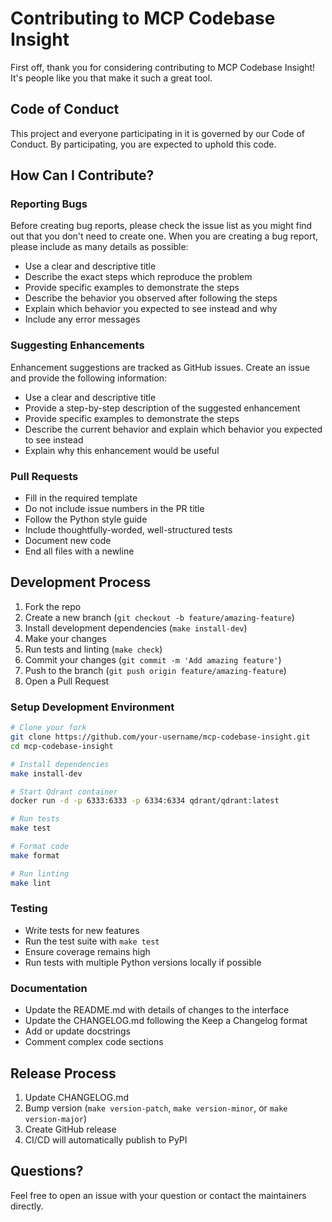 # Contributing to MCP Codebase Insight

First off, thank you for considering contributing to MCP Codebase Insight! It's people like you that make it such a great tool.

## Code of Conduct

This project and everyone participating in it is governed by our Code of Conduct. By participating, you are expected to uphold this code.

## How Can I Contribute?

### Reporting Bugs

Before creating bug reports, please check the issue list as you might find out that you don't need to create one. When you are creating a bug report, please include as many details as possible:

* Use a clear and descriptive title
* Describe the exact steps which reproduce the problem
* Provide specific examples to demonstrate the steps
* Describe the behavior you observed after following the steps
* Explain which behavior you expected to see instead and why
* Include any error messages

### Suggesting Enhancements

Enhancement suggestions are tracked as GitHub issues. Create an issue and provide the following information:

* Use a clear and descriptive title
* Provide a step-by-step description of the suggested enhancement
* Provide specific examples to demonstrate the steps
* Describe the current behavior and explain which behavior you expected to see instead
* Explain why this enhancement would be useful

### Pull Requests

* Fill in the required template
* Do not include issue numbers in the PR title
* Follow the Python style guide
* Include thoughtfully-worded, well-structured tests
* Document new code
* End all files with a newline

## Development Process

1. Fork the repo
2. Create a new branch (`git checkout -b feature/amazing-feature`)
3. Install development dependencies (`make install-dev`)
4. Make your changes
5. Run tests and linting (`make check`)
6. Commit your changes (`git commit -m 'Add amazing feature'`)
7. Push to the branch (`git push origin feature/amazing-feature`)
8. Open a Pull Request

### Setup Development Environment

```bash
# Clone your fork
git clone https://github.com/your-username/mcp-codebase-insight.git
cd mcp-codebase-insight

# Install dependencies
make install-dev

# Start Qdrant container
docker run -d -p 6333:6333 -p 6334:6334 qdrant/qdrant:latest

# Run tests
make test

# Format code
make format

# Run linting
make lint
```

### Testing

* Write tests for new features
* Run the test suite with `make test`
* Ensure coverage remains high
* Run tests with multiple Python versions locally if possible

### Documentation

* Update the README.md with details of changes to the interface
* Update the CHANGELOG.md following the Keep a Changelog format
* Add or update docstrings
* Comment complex code sections

## Release Process

1. Update CHANGELOG.md
2. Bump version (`make version-patch`, `make version-minor`, or `make version-major`)
3. Create GitHub release
4. CI/CD will automatically publish to PyPI

## Questions?

Feel free to open an issue with your question or contact the maintainers directly.
